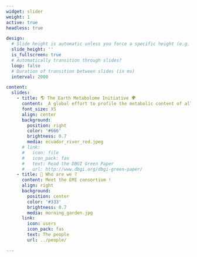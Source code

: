```yaml
---
widget: slider
weight: 1
active: true
headless: true

design:
  # Slide height is automatic unless you force a specific height (e.g. '400px')
  slide_height: ''
  is_fullscreen: true
  # Automatically transition through slides?
  loop: false
  # Duration of transition between slides (in ms)
  interval: 2000

content:
  slides:
    - title: 🌎 The Earth Metabolome Initiative 🌍
      content: _A global effort to profile the metabolic content of all currently known species on our planet_
      font_size: XS
      align: center
      background:
        position: right
        color: '#666'
        brightness: 0.7
        media: ecuador_river_red.jpeg
      # link:
      #   icon: file
      #   icon_pack: fas
      #   text: Read the DBGI Green Paper
      #   url: http://www.dbgi.org/dbgi-green-paper/
    - title: 👋 Who are we ?
      content: Meet the EMI consortium !
      align: right
      background:
        position: center
        color: '#333'
        brightness: 0.7
        media: morning_garden.jpg
      link:
        icon: users
        icon_pack: fas
        text: The people
        url: ../people/

---
```

